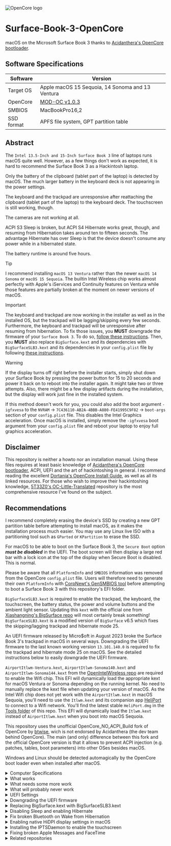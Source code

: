 ![OpenCore logo](https://github.com/acidanthera/OpenCorePkg/raw/master/Docs/Logos/OpenCore_with_text_Small.png)

# Surface-Book-3-OpenCore
macOS on the Microsoft Surface Book 3 thanks to [Acidanthera's OpenCore bootloader](https://github.com/acidanthera/OpenCorePkg).
  
## Software Specifications
| Software         | Version                            |
| ---------------- | ---------------------------------- |
| Target OS        | Apple macOS 15 Sequoia, 14 Sonoma and 13 Ventura |
| OpenCore         | [MOD-OC v1.0.3](https://github.com/wjz304/OpenCore_NO_ACPI_Build/releases/download/1.0.3_20b758b/OpenCore-Mod-1.0.3-RELEASE.zip) |
| SMBIOS           | MacBookPro16,2 |
| SSD format       | APFS file system, GPT partition table |

## Abstract
The `Intel 13.5-Inch and 15-Inch Surface Book 3` line of laptops runs macOS quite well. However, as a few things don't work as expected, it is hard to recommend the Surface Book 3 as a Hackintosh laptop.

Only the battery of the clipboard (tablet part of the laptop) is detected by macOS. The much larger battery in the keyboard deck is not appearing in the power settings.

The keyboard and the trackpad are unresponsive after reattaching the clipboard (tablet part of the laptop) to the keyboard deck. The touchscreen is still working, though.

The cameras are not working at all.

ACPI S3 Sleep is broken, but ACPI S4 Hibernate works great, though, and resuming from Hibernation takes around ten to fifteen seconds. The advantage Hibernate has over Sleep is that the device doesn't consume any power while in a hibernated state.

The battery runtime is around five hours.

> [!TIP]
> I recommend installing `macOS 13 Ventura` rather than the newer `macOS 14 Sonoma` or `macOS 15 Sequoia`. The builtin Intel Wireless chip works almost perfectly with Apple's iServices and Continuity features on Ventura while those features are partially broken at the moment on newer versions of macOS.

> [!IMPORTANT]
> The keyboard and trackpad are now working in the installer as well as in the installed OS, but the trackpad will be lagging/skipping every few seconds. Furthermore, the keyboard and trackpad will be unresponsive after resuming from hibernation. To fix those issues, you **MUST** downgrade the firmware of your `Surface Book 3`. To do so, [follow these instructions](https://github.com/jlempen/Surface-Book-3-OpenCore?tab=readme-ov-file#downgrading-the-uefi-firmware). Then, you **MUST** also replace `BigSurface.kext` and its dependencies with `BigSurfaceSLB3.kext` and its dependencies in your `config.plist` file by following [these instructions](https://github.com/jlempen/Surface-Book-3-OpenCore/blob/main/README.md#replacing-bigsurfacekext-with-bigsurfaceslb3kext).

> [!WARNING]
> If the display turns off right before the installer starts, simply shut down your Surface Book by pressing the power button for 15 to 20 seconds and power it back on to reboot into the installer again. It might take two or three attempts. Also, there might be a few display artifacts during the installation, but the display will work just fine in the installed system.
> 
> If this method doesn't work for you, you could also add the boot argument `-igfxvesa` to the `NVRAM` -> `7C436110-AB2A-4BBB-A880-FE41995C9F82` -> `boot-args` section of your `config.plist` file. This disables the Intel Graphics acceleration. Once macOS is installed, simply remove the `-igfxvesa` boot argument from your `config.plist` file and reboot your laptop to enjoy full graphics acceleration.

## Disclaimer
This repository is neither a howto nor an installation manual. Using these files requires at least basic knowledge of [Acidanthera's OpenCore bootloader](https://github.com/acidanthera/OpenCorePkg), ACPI, UEFI and the art of hackintoshing in general. I recommend reading the excellent [Dortania's OpenCore Install Guide](https://dortania.github.io/OpenCore-Install-Guide), as well as all its linked resources. For those who wish to improve their hackintoshing knowledge, [5T33Z0's OC-Little-Translated](https://github.com/5T33Z0/OC-Little-Translated) repository is the most comprehensive resource I've found on the subject.

## Recommendations
I recommend completely erasing the device's SSD by creating a new GPT partition table before attempting to install macOS, as it makes the installation process much easier. You may use any Linux live ISO with a partitioning tool such as `GParted` or `KPartition` to erase the SSD.

For macOS to be able to boot on the Surface Book 3, the `Secure Boot` option _**must be disabled**_ in the UEFI. The boot screen will then display a large red bar with a lock icon at the top of the display when Secure Boot is disabled. This is normal.

Please be aware that all `PlatformInfo` and `SMBIOS` information was removed from the OpenCore `config.plist` file. Users will therefore need to generate their own `PlatformInfo` with [CorpNewt's GenSMBIOS tool](https://github.com/corpnewt/GenSMBIOS) before attempting to boot a Surface Book 3 with this repository's EFI folder.

`BigSurfaceSLB3.kext` is required to enable the trackpad, the keyboard, the touchscreen, the battery status, the power and volume buttons and the ambient light sensor. Updating this `kext` with the official one from [Xiashangning's BigSurface repo](https://github.com/Xiashangning/BigSurface) will most certainly break something! `BigSurfaceSLB3.kext` is a modified version of `BigSurface` v6.5 which fixes the skipping/lagging trackpad and hibernate mode 25.

An UEFI firmware released by Micro$oft in August 2023 broke the Surface Book 3's trackpad in macOS in several ways. Downgrading the UEFI firmware to the last known working version `13.101.140.0` is required to fix the trackpad and hibernate mode 25 on macOS. See the detailed instructions below to easily downgrade the UEFI firmware.

`AirportItlwm-Ventura.kext`, `AirportItlwm-Sonoma140.kext` and `AirportItlwm-Sonoma144.kext` from the [OpenIntelWireless repo](https://github.com/OpenIntelWireless/itlwm) are required to enable the Wifi chip. This EFI will dynamically load the appropriate kext for macOS Ventura or Sonoma depending on the running kernel. No need to manually replace the kext file when updating your version of macOS. As the Intel Wifi chip does not yet work with the `AirportItlwm.kext` in macOS Sequoia, you'll need to use the `Itlwm.kext` and its companion app [HeliPort](https://github.com/OpenIntelWireless/HeliPort/releases) to connect to a Wifi network. You'll find the latest stable `HeliPort.dmg` in the [Tools folder](https://github.com/jlempen/Surface-Book-3-OpenCore/blob/main/Tools/HeliPort.dmg) of this repo. This EFI will dynamically load the `Itlwm.kext` instead of `AirportItlwm.kext` when you boot into macOS Sequoia.

This repository uses the unofficial OpenCore_NO_ACPI_Build fork of OpenCore by [btwise](https://gitee.com/btwise/OpenCore_NO_ACPI), wich is not endorsed by Acidanthera (the dev team behind OpenCore). The main (and only) difference between this fork and the official OpenCore version is that it allows to prevent ACPI injection (e.g. patches, tables, boot parameters) into other OSes besides macOS.

Windows and Linux should be detected automagically by the OpenCore boot loader even when installed after macOS.

<details>
  <summary>Computer Specifications</summary>
  
## Computer Specifications
| Device           | Hardware                           |
| ---------------- | ---------------------------------- |
| CPU              | Intel Core i7-1065G7 or Intel Core i5-1035G7 |
| iGPU             | Intel Iris Plus Graphics |
| dGPU             | NVIDIA GeForce GTX 1650 or 1660 Ti with Max-Q Design |
| Audio            | Realtek ALC274 |
| RAM              | 8, 16 or 32 GB RAM |
| Wifi + Bluetooth | Wifi6 AX200, Bluetooth 5.0 |
| Storage          | Kioxia/Toshiba/SK Hynix PCIe SSD |
| USB Type-C 3.1 Gen 1 | Supports Power Delivery and DisplayPort |
| SDXC Card Reader | Full size SDXC UHS-I / UHS-II USB Card Reader |
| Cameras | 5 MP front and 8 MP rear cameras with 1080p HD video |
| IR camera | Intel(R) AVStream Camera 2500, ISP Interface |
| Keyboard / Trackpad | Detachable keyboard/trackpad deck |
| Display | 13.50 inch 3:2, 3000 x 2000 or 15 inch 3:2, 3240 x 2160 201 PPI |
| Touchscreen | 10-point capacitive |
| Dual batteries | One battery in the clipboard and one in the keyboard deck |
| Ambient light sensor | |
</details>

<details>
  <summary>What works</summary>
  
## What works
- [x] CPU power management
- [x] CPU SpeedStep
- [x] iGPU with full acceleration
- [x] SSD drive
- [x] USB-C port
- [x] USB-A port
- [x] USB SDXC card reader
- [x] WLAN
- [x] Bluetooth
- [x] Internal speakers, microphone and Combojack
- [x] Power, volume up and volume down buttons
- [x] Keyboard with working brightness, volume and mute keys, working caps lock light
- [x] Trackpad with native multi-touch gestures
- [x] Touchscreen
- [x] Surface Pen
- [x] Ambient light sensor
- [x] Battery percentage and cycle count
- [x] Hibernation (hibernatemode 25) - the device successfully wakes up from hibernation mode
- [x] USB Type-C to HDMI
- [x] USB Type-C to USB3 & USB2
- [x] USB Type-C Power Delivery
</details>

<details>
  <summary>What needs some more work</summary>
  
## What needs some more work
- [ ] Sleep (hibernatemode 3) - the device only turns off the display without sleeping
- [ ] The battery in the keyboard deck does not appear in the power settings
- [ ] The keyboard and the trackpad are unresponsive after the clipboard (tablet part) is reattached to the keyboard deck
</details>

<details>
  <summary>What will probably never work</summary>
  
## What will probably never work
- [ ] IR camera (Windows Hello)
- [ ] Front camera
- [ ] Rear camera
</details>

<details>
  <summary>UEFI Settings</summary>
  
## UEFI Settings
To enter the UEFI Settings, power on your Surface Book 3 and hold the `Volume Up Button` as soon as the Surface Logo is displayed on the screen.

The `Secure Boot` setting ***must be disabled to boot macOS***. I also recommend moving `USB Storage` to the top of the boot configuration list, which makes booting from an USB stick much easier.

| Security | |
| -------- | ----- |
| Secure Boot | Disabled |

| Boot configuration | |
| -------- | ----- |
| USB Storage | Move the item to the top of the list |
</details>

<details>
  <summary>Downgrading the UEFI firmware</summary>

## Downgrading the UEFI firmware
In order to fix the skipping/lagging trackpad in macOS and make the trackpad and keyboard work after hibernation, you must downgrade your UEFI firmware to the last known working version `13.101.140.0`.

1. Boot with a Linux Live USB stick, preferably a Debian, Arch or Fedora based distribution (I use the Arch-based Manjaro).
2. Download and unzip the compressed firmware archive [SurfaceBook3_FW_13.101.140.0.zip](https://github.com/jlempen/Surface-Book-3-OpenCore/blob/main/UEFI%20Firmware/SurfaceBook3_FW_13.101.140.0.zip) from this repository.
3. Add the line `OnlyTrusted=false` to the `/etc/fwupd/daemon.conf` config file. On some Linux distros such as Arch, endeavourOS and Manjaro, the config file to change is `/etc/fwupd/fwupd.conf`:
```
sudo nano /etc/fwupd/daemon.conf
```
or
```
sudo nano /etc/fwupd/fwupd.conf
```
4. Open a terminal and navigate to the folder where you extracted the firmware files.
5. Connect your Surface device to a power supply.
6. Copy the following lines and paste them into the terminal:
```
for f in *; do 
  sudo fwupdmgr install --allow-older --allow-reinstall --no-reboot-check "$f"
done
```
7. Close the terminal and reboot the computer.

For some firmware files, the `fwupdmgr` tool may complain that it is unable to find a matching device. This is normal, as not all Surface Book 3 models use the exact same hardware, thus the compressed firmware archive contains all the required files for all models.

The Surface Book 3 will reboot and downgrade all UEFI firmwares at once, which takes around 10 minutes. You'll see progress bars with different colours depending on which type of firmware is being flashed.
Once the process is done, your laptop will restart a few times and seem to hang on the Surface logo for 20 or 30 seconds each time, this is normal. Then it will restart for good to your OpenCore picker.

Now restart while holding the F4/Volume Up key to check the firmware version in the UEFI. In the Firmware section, `System UEFI` should now show `13.101.140`.

Reboot and you're done.

If you are using Windows on the laptop, you'll have to find a way to prevent Windows Update from updating the firmware to the latest version again! I don't know how to do that, but DuckDuckGo is your friend.
</details>

<details>
  <summary>Replacing BigSurface.kext with BigSurfaceSLB3.kext</summary>
  
## Replacing BigSurface.kext with BigSurfaceSLB3.kext
Additionally, to fix the skipping/lagging trackpad in macOS and make the trackpad and keyboard work after hibernation, you also have to replace the official `BigSurface.kext` with the `BigSurfaceSLB3.kext`. 

In the `Kernel` -> `Add` section of your `config.plist` file, disable or delete the following kexts:
```
BigSurface.kext/Contents/PlugIns/VoodooGPIO.kext
BigSurface.kext/Contents/PlugIns/VoodooSerial.kext
BigSurface.kext/Contents/PlugIns/VoodooInput.kext
BigSurface.kext
BigSurface.kext/Contents/PlugIns/BigSurfaceHIDDriver.kext
```
Then enable the following kexts:
```
BigSurfaceSLB3.kext/Contents/PlugIns/VoodooGPIO.kext
BigSurfaceSLB3.kext/Contents/PlugIns/VoodooSerial.kext
BigSurfaceSLB3.kext/Contents/PlugIns/VoodooInput.kext
BigSurfaceSLB3.kext
BigSurfaceSLB3.kext/Contents/PlugIns/BigSurfaceHIDDriver.kext
```
Save your `config.plist` file and reboot. Your trackpad should now be buttery smooth before and after resuming from hibernation. The keyboard will now also work after resuming from hibernation.
</details>

<details>
  <summary>Disabling Sleep and enabling Hibernate</summary>
  
## Disabling Sleep and enabling Hibernate
As we still haven't found a solution for the Sleep/Wake issues on the Surface Book 3, disable Sleep altogether and use Hibernate for now. Open the `Terminal` and enter the following commands, then reboot for the changes to take effect:
```
sudo pmset restoredefaults
sudo pmset -a hibernatemode 25
```
If for whatever reason Hibernate is not working on your system, you should reset the `Power Management` settings and rebuild the `sleepimage` file. To do so, open the `Terminal` and enter the following commands, then reboot for the changes to take effect:
```
sudo rm /Library/Preferences/com.apple.PowerManagement*
sudo rm /var/vm/sleepimage
sudo pmset hibernatefile /var/vm/sleepimage
```
Once you are back in macOS, disable Sleep and enable Hibernate again, then reboot:
```
sudo pmset restoredefaults
sudo pmset -a hibernatemode 25
```
</details>

<details>
  <summary>Fix broken Bluetooth on Wake from Hibernation</summary>
  
## Fix broken Bluetooth on Wake from Hibernation
After the device wakes up from Hibernation, Bluetooth may be broken / unable to connect.

A very simple fix for this issue is to [download and install Bluesnooze](https://github.com/odlp/bluesnooze). Launch the app, enable `Launch at login` and you're done!
</details>

<details>
  <summary>Enabling native HiDPI display settings in macOS</summary>
  
## Enabling native HiDPI display settings in macOS
I recommend downloading and installing [BetterDisplay](https://github.com/waydabber/BetterDisplay) to change and manage the display resolutions on the Surface Book 3.
</details>

<details>
  <summary>Installing the IPTSDaemon to enable the touchscreen</summary>
  
## Installing the IPTSDaemon to enable the touchscreen
The [IPTSDaemon](https://github.com/Xiashangning/IPTSDaemon) is a tool made by the author of BigSurface [Xiashangning](https://github.com/Xiashangning). It enables the touchscreen on Surface devices running macOS.

1. Download the [IPTSDaemon](https://github.com/jlempen/Surface-Book-3-OpenCore/blob/main/Tools/IPTSDaemon.zip)
2. Unzip the downloaded file
3. Open a `Terminal` and navigate to the `IPTSDaemon` folder:
```
cd /Downloads/IPTSDaemon/IPTSDaemon
```
4. Run the `install_daemon.sh` file:
```
sudo bash install_daemon.sh
```
5. Enter your password to install the daemon

Now you'll see a nasty popup window:

![Nasty popup window](https://github.com/user-attachments/assets/eacbfe79-04a4-4bd8-b851-ba83cd55e9b6)

This is actually macOS's way of telling you that Apple considers that the software is from an untrusted source because it is unsigned. But it's actually very easy to tell it to open the file anyway.

Click on the "Show in Finder" button of this popup window, then right-click on the `libinih.0.dylib` file and select the first option, "Open". Nothing will happen, but the annoying popup window will not show anymore for this file. Now repeat the same procedure for the `libfmt.9.dylib` file and you're done.

Perhaps you'll need to repeat this a few times, as the popup window appearing for one file will block the "Open" popup window for the other file and vice versa. Basically, once there's no warning popup appearing anymore, both files were registered and started.

You may now verify that the multitouch gestures are working on your touchscreen by playing around with the standard macOS multitouch gestures you're used to on your trackpad, but the same gestures now work on the touchscreen as well :-)

These instructions are confirmed working on SL3 and SB3 running macOS Ventura and Sonoma. On macOS Sequoia, the procedure is pretty much similar, but there won't be a "Show in Finder" button in the popup window. To open the dylib files, you'll have to go to the `System Settings` -> `Privacy and Security` -> `Security` section and open the files from there.
</details>

<details>
  <summary>Fixing broken Apple Messages and FaceTime</summary>
  
## Fixing broken Apple Messages and FaceTime
To fix issues with Apple Messages and FaceTime related to the [Intel Wireless driver](https://github.com/OpenIntelWireless/itlwm) on macOS Sonoma, disable all `AirportItlwm-***.kext` entries under `Kernel -> Add` in your `config.plist` file and use the [itlwm_v2.3.0_stable.kext.zip](https://github.com/OpenIntelWireless/itlwm/releases/download/v2.3.0/itlwm_v2.3.0_stable.kext.zip) and its companion app [HeliPort](https://github.com/OpenIntelWireless/HeliPort/releases/download/v1.5.0/HeliPort.dmg) instead.
The latest version 2.3.0 of itlwm.kext is already included in the Kext folder and `config.plist` file.
</details>

<details>
  <summary>Related repositories</summary>
  
## Related repositories
* https://github.com/jc-bao/surface-laptop3-ventura
* https://github.com/Xiashangning/BigSurface
* https://github.com/Xiashangning/IPTSDaemon
</details>
